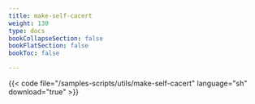 ```yaml
---
title: make-self-cacert
weight: 130
type: docs
bookCollapseSection: false
bookFlatSection: false
bookToc: false

---
```


{{< code file="/samples-scripts/utils/make-self-cacert" language="sh" download="true" >}}
